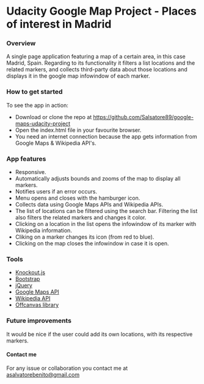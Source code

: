 
# Udacity Google Map Project - Places of interest in Madrid

### Overview
A single page application featuring a map of a certain area, in this case Madrid, Spain. Regarding to its functionality it filters a list locations and the related markers, and collects third-party data about those locations and displays it in the google map infowindow of each marker.

### How to get started
To see the app in action:
- Download or clone the repo at  https://github.com/Salsatore89/google-maps-udacity-project
- Open the index.html file in your favourite browser.
- You need an internet connection because the app gets information from Google Maps & Wikipedia API's.

### App features
- Responsive.
- Automatically adjusts bounds and zooms of the map to display all markers.
- Notifies users if an error occurs.
- Menu opens and closes with the hamburger icon.
- Collects data using Google Maps APIs and Wikipedia APIs.
- The list of locations can be filtered using the search bar. Filtering the list also filters the related markers and changes it color.
- Clicking on a location in the list opens the infowindow of its marker with Wikipedia information.
- Cliking on a marker changes its icon (from red to blue).
- Clicking on the map closes the infowindow in case it is open.

### Tools
- [Knockout.js](http://knockoutjs.com/documentation/introduction.html)
- [Bootstrap](http://getbootstrap.com/)
- [jQuery](http://api.jquery.com/)
- [Google Maps API](https://developers.google.com/maps/documentation/javascript/reference)
- [Wikipedia API](https://www.mediawiki.org/wiki/API:Main_page)
- [Offcanvas library](http://www.jasny.net/bootstrap/components/#navmenu-offcanvas)

### Future improvements

It would be nice if the user could add its own locations, with its respective markers.

#### Contact me

For any issue or collaboration you contact me at [asalvatorebenito@gmail.com](mailto:asalvatorebenito@gmail.com)
